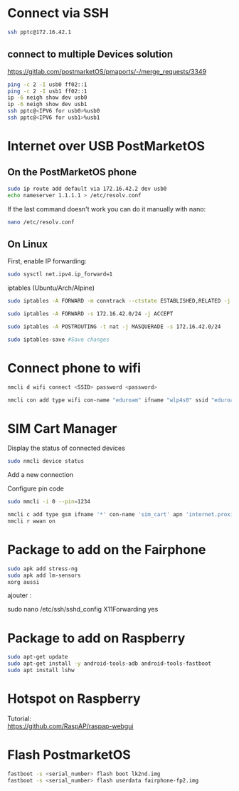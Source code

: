 # Connect via SSH
```bash
ssh pptc@172.16.42.1
```

## connect to multiple Devices solution
https://gitlab.com/postmarketOS/pmaports/-/merge_requests/3349
```bash
ping -c 2 -I usb0 ff02::1
ping -c 2 -I usb1 ff02::1
ip -6 neigh show dev usb0
ip -6 neigh show dev usb1
ssh pptc@<IPV6 for usb0>%usb0
ssh pptc@<IPV6 for usb1>%usb1
```

# Internet over USB PostMarketOS
## On the PostMarketOS phone
```bash
sudo ip route add default via 172.16.42.2 dev usb0
echo nameserver 1.1.1.1 > /etc/resolv.conf
```

If the last command doesn't work you can do it manually with nano:
```bash
nano /etc/resolv.conf
```

## On Linux
First, enable IP forwarding:
```bash
sudo sysctl net.ipv4.ip_forward=1
```
iptables (Ubuntu/Arch/Alpine)
```bash
sudo iptables -A FORWARD -m conntrack --ctstate ESTABLISHED,RELATED -j ACCEPT

sudo iptables -A FORWARD -s 172.16.42.0/24 -j ACCEPT

sudo iptables -A POSTROUTING -t nat -j MASQUERADE -s 172.16.42.0/24

sudo iptables-save #Save changes
```

# Connect phone to wifi
```bash
nmcli d wifi connect <SSID> password <password>
```

```bash
nmcli con add type wifi con-name "eduroam" ifname "wlp4s0" ssid "eduroam" wifi-sec.key-mgmt "wpa-eap" 802-1x.identity "maxime.danlee@student.uclouvain.be" 802-1x.password <password> 802-1x.system-ca-certs "yes" 802-1x.domain-suffix-match "radius.lu.se" 802-1x.eap "peap" 802-1x.phase2-auth "mschapv2"
```

# SIM Cart Manager
Display the status of connected devices
```bash
sudo nmcli device status
```

Add a new connection

Configure pin code
```bash
sudo mmcli -i 0 --pin=1234
```

```bash
nmcli c add type gsm ifname '*' con-name 'sim_cart' apn 'internet.proximus.be'
nmcli r wwan on
```

# Package to add  on the Fairphone 
```bash
sudo apk add stress-ng
sudo apk add lm-sensors
xorg aussi

```

ajouter :

sudo nano /etc/ssh/sshd_config
X11Forwarding yes


# Package to add  on Raspberry
```bash
sudo apt-get update
sudo apt-get install -y android-tools-adb android-tools-fastboot
sudo apt install lshw
```

# Hotspot on Raspberry
Tutorial:  
https://github.com/RaspAP/raspap-webgui

# Flash PostmarketOS
```bash
fastboot -s <serial_number> flash boot lk2nd.img
fastboot -s <serial_number> flash userdata fairphone-fp2.img
```